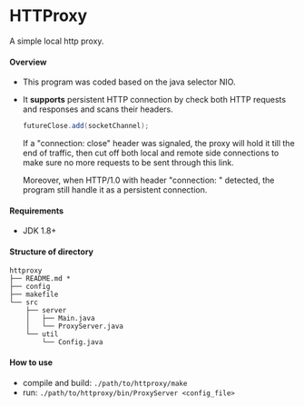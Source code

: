# HTTProxy

A simple local http proxy.

#### Overview

* This program was coded based on the java selector NIO.

* It **supports** persistent HTTP connection by check both HTTP requests and responses and scans their headers.

  ```java
  futureClose.add(socketChannel);
  ```

  If a "connection: close" header was signaled, the proxy will hold it till the end of traffic, then cut off both local and remote side connections to make sure no more requests to be sent through this link.

  Moreover, when HTTP/1.0 with header "connection: <whatever-without-close>" detected, the program still handle it as a persistent connection.

#### Requirements

- JDK 1.8+

#### Structure of directory

```
httproxy
├── README.md *
├── config
├── makefile
└── src
    ├── server
    │   ├── Main.java
    │   └── ProxyServer.java
    └── util
        └── Config.java
```

#### How to use

- compile and build: `./path/to/httproxy/make`
- run: `./path/to/httproxy/bin/ProxyServer <config_file>`